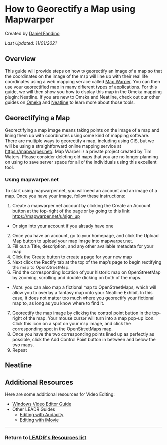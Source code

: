 # How to Georectify a Map using Mapwarper

Created by [Daniel Fandino](https://wiredhistory.com/)

*Last Updated: 11/01/2021*

## Overview
This guide will provide steps on how to georectify an image of a map so that the coordinates on the image of the map will line up with their real life coordinates using a web mapping service called [Map Warper](https://mapwarper.net/). You can then use your georectified map in many different types of applications. For this guide, we will then show you how to display this map in the Omeka mapping plugin: Neatline. If you are new to Omeka and Neatline, check out our other guides on [Omeka](https://leadr-msu.github.io/omeka/) and [Neatline](https://leadr-msu.github.io/neatline/) to learn more about those tools.

## Georectifying a Map
Georectifying a map image means taking points on the image of a map and lining them up with coordinates using some kind of mapping software. There are multiple ways to georectify a map, including using GIS, but we will be using a straightforward online mapping service at https://mapwarper.net/. Map Warper is a private project created by Tim Waters. Please consider deleting old maps that you are no longer planning on using to save server space for all of the individuals using this excellent tool.

### Using mapwarper.net
To start using mapwarper.net, you will need an account and an image of a map. Once you have your image, follow these instructions:
1. Create a mapwarper.net account by clicking the Create an Account button at the top-right of the page or by going to this link: https://mapwarper.net/u/sign_up
  * Or sign into your account if you already have one
2. Once you have an account, go to your homepage, and click the Upload Map button to upload your map image into mapwarper.net.
3. Fill out a Title, description, and any other available metadata for your map
4. Click the Create button to create a page for your new map
5. Next click the Rectify tab at the top of the map’s page to begin rectifying the map to OpenStreetMap.
6. Find the corresponding location of your historic map on OpenStreetMap by zooming, scrolling and double clicking on both of the maps.
  * *Note*: you can also map a fictional map to OpenStreetMaps, which will allow you to overlay a fantasy map onto your Neatline Exhibit. In this case, it does not matter too much where you georectify your fictional map to, as long as you know where to find it.
7. Georectify the map image by clicking the control point button in the top-right of the map. Your mouse cursor will turn into a map pop-up icon. Click this icon on a spot on your map image, and click the corresponding spot in the OpenStreetMaps map.
8. Once you have the two corresponding points lined up as perfectly as possible, click the Add Control Point button in between and below the two maps.
9. Repeat

## Neatline

## Additional Resources
Here are some additional resources for Video Editing:
- [Windows Video Editor Guide](https://support.microsoft.com/en-us/windows/create-films-with-video-editor-94e651f8-a5be-ae03-3c50-e49f013d47f6)
- Other LEADR Guides
  - [Editing with Audacity](https://leadr-msu.github.io/guides/audacity.html)
  - [Editing with iMovie](https://leadr-msu.github.io/imovietutorial/)

-----
### Return to [LEADR's Resources list](https://leadr-msu.github.io/)
